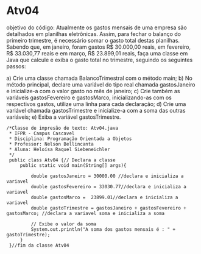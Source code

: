 # Atv04
objetivo do código: 
Atualmente os gastos mensais de uma empresa são detalhados em planilhas eletrônicas. Assim, para fechar o balanço do
primeiro trimestre, é necessário somar o gasto total destas planilhas. Sabendo que, em janeiro, foram gastos R$ 30.000,00 reais, em fevereiro, R$ 33.030,77 reais e em março, R$ 23.899,01 reais, faça uma classe em Java que calcule e exiba o gasto total no trimestre, seguindo os seguintes passos:

a) Crie uma classe chamada BalancoTrimestral com o método main;
b) No método principal, declare uma variável do tipo real chamada gastosJaneiro e inicialize-a com o valor gasto no mês de janeiro;
c) Crie também as variáveis gastosFevereiro e gastosMarco, inicializando-as com os respectivos gastos, utilize uma linha para cada declaração;
d) Crie uma variável chamada gastosTrimestre e inicialize-a com a soma das outras variáveis;
e) Exiba a variável gastosTrimestre.

```
/*Classe de impresão de texto: Atv04.java
 * IFPR - Campus Cascavel
 * Disciplina: Programação Orientada a Objetos
 * Professor: Nelson Bellincanta
 * Aluna: Heloísa Raquel Siebeneichler
 */ 
 public class Atv04 {// Declara a classe 
     public static void main(String[] args){

         double gastosJaneiro = 30000.00 //declara e inicializa a variavel
         double gastosFevereiro = 33030.77//declara e inicializa a variavel
         double gastosMarco =  23899.01//declara e inicializa a variavel    
         double gastoTrimestre = gastosJaneiro + gastosFevereiro + gastosMarco; //declara a variavel soma e inicializa a soma
         
         // Exibe o valor da soma
         System.out.println("A soma dos gastos mensais é : " + gastoTrimestre);
     }
 }//fim da classe Atv04

```
